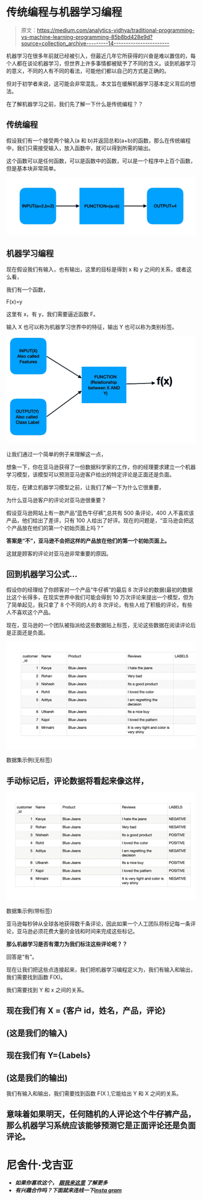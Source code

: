 # 传统编程与机器学习编程

> 原文：<https://medium.com/analytics-vidhya/traditional-programming-vs-machine-learning-programming-85b8bd428e9d?source=collection_archive---------14----------------------->

机器学习在很多年前就已经被引入，但最近几年它所获得的兴奋是难以置信的，每个人都在谈论机器学习，但世界上许多事情都被赋予了不同的含义。谈到机器学习的意义，不同的人有不同的看法，可能他们都以自己的方式是正确的。

但对于初学者来说，这可能会非常混乱，本文旨在缓解机器学习基本定义背后的想法。

在了解机器学习之前，我们先了解一下什么是传统编程？？

## **传统编程**

假设我们有一个接受两个输入(a 和 b)并返回总和(a+b)的函数，那么在传统编程中，我们只需接受输入，放入函数中，就可以得到所需的输出。

这个函数可以是任何函数，可以是函数中的函数，可以是一个程序中上百个函数，但是基本块非常简单。

![](img/61591e9c2082d2e80da78f28ef9f1704.png)

## **机器学习编程**

现在假设我们有输入，也有输出，这里的目标是得到 x 和 y 之间的关系，或者这么看，

我们有一个函数，

F(x)=y

这里有 x，有 y，我们需要逼近函数 F。

输入 X 也可以称为机器学习世界中的特征，输出 Y 也可以称为类别标签。

![](img/d39954c8a682f9cd2b4a7614eb446bc2.png)

让我们通过一个简单的例子来理解这一点，

想象一下，你在亚马逊获得了一份数据科学家的工作，你的经理要求建立一个机器学习模型，该模型可以预测亚马逊客户给出的特定评论是正面还是负面。

现在，在建立机器学习模型之前，让我们了解一下为什么它很重要，

为什么亚马逊客户的评论对亚马逊很重要？

假设亚马逊网站上有一款产品“蓝色牛仔裤”,总共有 500 条评论，400 人不喜欢该产品，他们给出了差评，只有 100 人给出了好评。现在的问题是，“亚马逊会把这个产品放在他们的第一个初始页面上吗？”

**答案是“不”，亚马逊不会把这样的产品放在他们的第一个初始页面上。**

这就是顾客的评论对亚马逊非常重要的原因。

## 回到机器学习公式…

假设你的经理给了你顾客对一个产品“牛仔裤”的最后 8 次评论的数据(最初的数据比这个长得多，在现实世界中我们可能会得到 10 万次评论来提出一个模型，但为了简单起见，我只拿了 8 个不同的人的 8 次评论，有些人给了积极的评论，有些人不喜欢这个产品。

现在，亚马逊的一个团队被指派给这些数据贴上标签，无论这些数据在阅读评论后是正面还是负面。

![](img/79082fd9f9d01e2710652d166b1ada88.png)

数据集示例(无标签)

## 手动标记后，评论数据将看起来像这样，

![](img/1bfc870bc63cf336bac832d1aa4e55db.png)

数据集示例(带标签)

亚马逊每秒钟从全球各地获得数千条评论，因此如果一个人工团队将标记每一条评论，亚马逊必须花费大量的金钱和时间来完成这些标记。

**那么机器学习是否有潜力为我们标注这些评论呢？？**

回答是“有”。

现在让我们把这些点连接起来，我们把机器学习编程定义为，我们有输入和输出，我们需要找到函数 F(X)。

我们需要找到 Y 和 x 之间的关系。

## 现在我们有 X = {客户 id，姓名，产品，评论}

## (这是我们的输入)

## 现在我们有 Y={Labels}

## (这是我们的输出)

我们有输入和输出，我们需要找到函数 F(X ),它能给出 Y 和 X 之间的关系。

## 意味着如果明天，任何随机的人评论这个牛仔裤产品，那么机器学习系统应该能够预测它是正面评论还是负面评论。

# 尼舍什·戈吉亚

*   ***如果你喜欢这个，*** [***跟我来这里***](/@nishesh.kumar) ***了解更多***
*   ***有兴趣合作吗？下面就来连线一下***[***insta gram***](https://www.instagram.com/nishesh_gogia/)